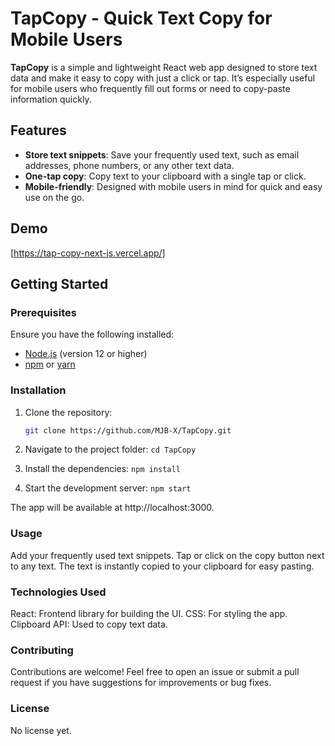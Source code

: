 # TapCopy - Quick Text Copy for Mobile Users

**TapCopy** is a simple and lightweight React web app designed to store text data and make it easy to copy with just a click or tap. It’s especially useful for mobile users who frequently fill out forms or need to copy-paste information quickly.

## Features
- **Store text snippets**: Save your frequently used text, such as email addresses, phone numbers, or any other text data.
- **One-tap copy**: Copy text to your clipboard with a single tap or click.
- **Mobile-friendly**: Designed with mobile users in mind for quick and easy use on the go.

## Demo
[https://tap-copy-next-js.vercel.app/]

## Getting Started

### Prerequisites
Ensure you have the following installed:
- [Node.js](https://nodejs.org/) (version 12 or higher)
- [npm](https://www.npmjs.com/) or [yarn](https://yarnpkg.com/)

### Installation
1. Clone the repository:
   ```bash
   git clone https://github.com/MJB-X/TapCopy.git

2. Navigate to the project folder:
```cd TapCopy```

3. Install the dependencies:
```npm install```

4. Start the development server:
```npm start```

The app will be available at http://localhost:3000.
### Usage
Add your frequently used text snippets.
Tap or click on the copy button next to any text.
The text is instantly copied to your clipboard for easy pasting.
### Technologies Used
React: Frontend library for building the UI.
CSS: For styling the app.
Clipboard API: Used to copy text data.
### Contributing
Contributions are welcome! Feel free to open an issue or submit a pull request if you have suggestions for improvements or bug fixes.

### License
No license yet.
